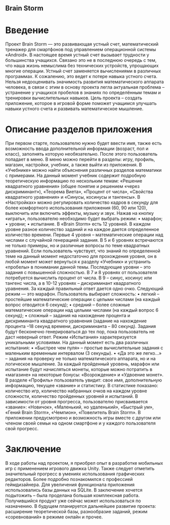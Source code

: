 ## Brain Storm

# Введение
Проект Brain Storm — это развивающая устный счет, математический тренажер для смартфонов под управлением операционной системы «Android». 
В настоящее время устный счет вызывает трудности у большинства учащихся. Связано это не в последнюю очередь с тем, что наша жизнь немыслима без технических устройств, упрощающих многие операции. Устный счет заменяется вычислениями в различных программах. К сожалению, это ведет к потере навыка устного счета. Нельзя недооценивать значимость развития математического аппарата человека, в связи с этим в основу проекта легла актуальная проблема – устранение у учащихся пробелов в знаниях по определённым темам и тренировки вычислительных навыков.
Цель проекта – создать приложение, которое в игровой форме поможет учащимся улучшать навыки устного счета и развивать математическое мышление.
# Описание разделов приложения
При первом старте, пользователю нужно будет ввести имя, также есть возможность ввода дополнительной информации (возраст, пол и класс), заполнять которую необязательно. После этого пользователь попадает в меню. В меню можно перейти в разделы: игру, профиль, магазин, настройки, учебник, а также выйти из приложения. 
В «Учебнике» можно найти объяснения различных разделов математики с примерами. На данный момент учебник содержит подробную теоретическую информацию по нескольким темам: «Решение квадратного уравнения» (общее понятие и решением «через дискриминант»), «Теорема Виета», «Процент от числа», «Свойства квадратного уравнения» и «Синусы, косинусы и тангенсы». 
В «Настройках» можно регулировать количество кадров в секунду для более комфортного использования приложения (60, 90 или 120), выключить или включить эффекты, музыку и звук. 
Нажав на кнопку «играть», пользователю необходимо будет выбрать режим:
    • марафон; 
    • уровни;
    • испытание. 
    В «Brain Storm» есть 12 уровней. В каждом уровне разное количество заданий и на каждое дается определенное количество времени. Первые 4 уровня ­– математические операции над числами с случайной генерацией задания. В 5 и 6 уровнях встречаются не только примеры, но и различные вопросы по теме квадратных уравнений. Если пользователь чувствует, что знаний по определенной теме на данный момент недостаточно для прохождения уровня, он в любой момент может вернуться к разделу «Учебник» и устранить «пробелы» в понимании данной темы. Последующие уровни – это задания с повышенной сложностью. В 7 и 8 уровнях от пользователя потребуется вычислить процент от числа. В 9 – синус, косинус или тангенс числа, а в 10-12 уровнях – дискриминант квадратного уравнения. За каждый правильный ответ дается одно очко.
Следующий режим — это марафон. Пользователь выбирает сложность:
    •  легкий – простейшие математические операции с целыми числами (на каждый вопрос отводится 6 секунд);
    •  средний – более сложные математические операции над целыми числами (на каждый вопрос 6 секунд);
    •  сложный – задания на нахождение процента и дискриминанта квадратного уравнения (задание на нахождение процента –18 секунд времени, дискриминанта – 80 секунд).
Задания будут бесконечно генерироваться до тех пор, пока пользователь не даст неверный ответ. 
Режим «Испытания» характеризуется уникальными условиями. На данный момент есть два различных испытания:
    •   «Быстрее чем пуля» – простые вычислительные задания с маленьким временным интервалом (3 секунды). 
    •  «Да это же легко...» – задания на проверку не только математического аппарата, но и на логическое мышление.
За каждый пройденный уровень, марафон или испытание будут начисляться монеты, которые можно потратить в «магазине» на некоторые бонусы: «Возрождение» и «Удвоение монет».
В разделе «Профиль» пользователь увидит: свое имя, дополнительную информацию, текущее «звание» и статистику. В статистике показано: количество игр, количество набранных очков на каждом уровне сложности, количество пройденных уровней и испытаний. 
В зависимости от уровня прогресса, пользователю присваивается «звание»: «Новичок», «Маленький, но удаленький», «Быстрый ум», «Гений Brain Storm», «Чемпион», «Повелитель Brain Storm». В приложении предусмотрено и возможность игры вместе с другом или членом своей семьи на одном смартфоне и у каждого пользователя свой прогресс.
# Заключение
В ходе работы над проектом, я приобрел опыт в разработке мобильных игр с применением игрового движка Unity. Также следует отметить значительный прогресс в умениях использования графических редакторов. Более подробно познакомился с профессией геймдизайнера. Для увеличения функционала приложения использовались базы данных на SQLite. 
В заключение хочется подытожить – была проделана большая комплексная работа. Получившийся продукт уже сейчас может использоваться по назначению. В будущем планируется дальнейшее развитие проекта: расширение теоретической базы, разнообразие заданий, режим «соревнований» в режиме онлайн и прочее.
